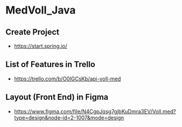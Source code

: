 # MedVoll_Java

## Create Project
- https://start.spring.io/

## List of Features in Trello
- https://trello.com/b/O0lGCsKb/api-voll-med

## Layout (Front End) in Figma
- https://www.figma.com/file/N4CgpJqsg7gjbKuDmra3EV/Voll.med?type=design&node-id=2-1007&mode=design